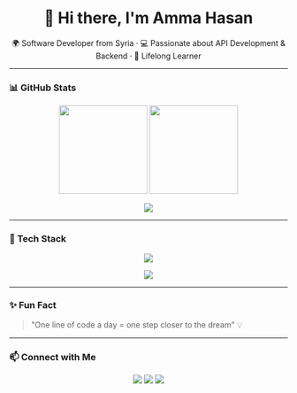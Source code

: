 <h1 align="center">👋 Hi there, I'm Amma Hasan</h1>

<p align="center">
  🌍 Software Developer from Syria · 💻 Passionate about API Development & Backend · 🚀 Lifelong Learner
</p>

---

### 📊 GitHub Stats
<p align="center">
  <img src="https://github-readme-stats.vercel.app/api?username=ammar23hasan&show_icons=true&theme=radical" height="160"/>
  <img src="https://github-readme-streak-stats.herokuapp.com/?user=ammar23hasan&theme=radical" height="160"/>
</p>

<p align="center">
  <img src="https://github-readme-stats.vercel.app/api/top-langs/?username=ammar23hasan&layout=compact&theme=radical"/>
</p>

---

### 🚀 Tech Stack
<p align="center">
  <!-- Web & Tools -->
  <img src="https://skillicons.dev/icons?i=html,spring,css,js,react,nodejs,mysql,git,github,vscode" />
</p>
<p align="center">
  <!-- Programming Languages -->
  <img src="https://skillicons.dev/icons?i=java,figma,flutter,dart,postman,cs,python,ae,ai,ps" />
</p>

---

### ✨ Fun Fact
> "One line of code a day = one step closer to the dream" 💡

---

### 📫 Connect with Me
<p align="center">
  <a href="https://github.com/ammar23hasan"><img src="https://skillicons.dev/icons?i=github" /></a>
  <a href="https://www.linkedin.com/in/ammar-hasan-240763286"><img src="https://skillicons.dev/icons?i=linkedin" /></a>
    <a href="https://www.instagram.com/ammar_alhasan2/"><img src="https://skillicons.dev/icons?i=instagram" /></a>

</p>
